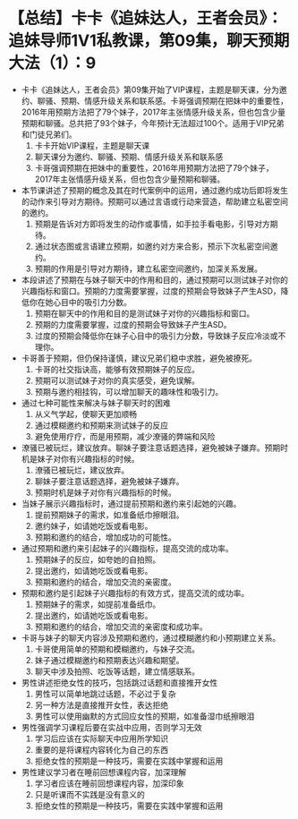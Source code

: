 # 【总结】卡卡《追妹达人，王者会员》：追妹导师1V1私教课，第09集，聊天预期大法（1）：9

-   卡卡《追妹达人，王者会员》第09集开始了VIP课程，主题是聊天课，分为邀约、聊骚、预期、情感升级关系和联系感。卡哥强调预期在把妹中的重要性，2016年用预期方法把了79个妹子，2017年主张情感升级关系，但也包含少量预期和聊骚。总共把了93个妹子，今年预计无法超过100个。适用于VIP兄弟和门徒兄弟们。 
    1.  卡卡开始VIP课程，主题是聊天课
    2.  聊天课分为邀约、聊骚、预期、情感升级关系和联系感
    3.  卡哥强调预期在把妹中的重要性，2016年用预期方法把了79个妹子，2017年主张情感升级关系，但也包含少量预期和聊骚。
-   本节课讲述了预期的概念及其在时代案例中的运用，通过邀约成功后即将发生的动作来引导对方期待。预期可以通过言语或行动来营造，帮助建立私密空间的邀约。
    1.  预期是告诉对方即将发生的动作或事情，如手拉手看电影，引导对方期待。
    2.  通过状态图或言语建立预期，如邀约对方来合影，预示下次私密空间邀约。
    3.  预期的作用是引导对方期待，建立私密空间邀约，加深关系发展。
-   本段讲述了预期在与妹子聊天中的作用和目的，通过预期可以测试妹子对你的兴趣指标和窗口。预期的力度需要掌握，过度的预期会导致妹子产生ASD，降低你在她心目中的吸引力分数。
    1.  预期在聊天中的作用和目的是测试妹子对你的兴趣指标和窗口。
    2.  预期的力度需要掌握，过度的预期会导致妹子产生ASD。
    3.  过度的预期会降低你在妹子心目中的吸引力分数，导致妹子反应冷淡或不理你。
-   卡哥善于预期，但仍保持谨慎，建议兄弟们稳中求胜，避免被撩死。
    1.  卡哥的社交指诀高，能够有效预期妹子的反应。
    2.  预期可以测试妹子对你的真实感受，避免误解。
    3.  预期与邀约相挂钩，可以增加聊天的趣味性和吸引力。
-   通过七种可能性来解决与妹子聊天时的困难
    1.  从义气学起，使聊天更加顺畅
    2.  通过模糊邀约和预期来测试妹子的反应
    3.  避免使用疗疗，而是用预期，减少潦骚的弊端和风险
-   潦骚已被玩烂，建议放弃。聊妹子要注意话题选择，避免被妹子嫌弃。预期时机是妹子对你有兴趣指标的时候。
    1.  潦骚已被玩烂，建议放弃。
    2.  聊妹子要注意话题选择，避免被妹子嫌弃。
    3.  预期时机是妹子对你有兴趣指标的时候。
-   当妹子展示兴趣指标时，通过提前预期和邀约来引起她的兴趣。
    1.  提前预期妹子的需求，如准备纸巾擦眼泪。
    2.  邀约妹子，如请她吃饭或看电影。
    3.  预期和邀约的结合，增加成功的可能性。
-   通过预期和邀约来引起妹子的兴趣指标，提高交流的成功率。
    1.  预期妹子的反应，如夸她的自拍照。
    2.  提出邀约，如请她吃饭或看电影。
    3.  预期和邀约的结合，增加交流的亲密度。
-   预期和邀约是引起妹子兴趣指标的有效方式，提高交流的成功率。
    1.  预期妹子的需求，如提前准备纸巾。
    2.  提出邀约，如请她吃饭或看电影。
    3.  预期和邀约的结合，增加交流的亲密度和成功率。
-   卡哥与妹子的聊天内容涉及预期和邀约，通过模糊邀约和小预期建立关系。
    1.  卡哥使用简单的预期和模糊邀约，与妹子交流。
    2.  妹子通过模糊邀约和预期表达兴趣和期望。
    3.  聊天中涉及拍照、吃饭等话题，建立情感联系。
-   男性讲述拒绝女性的技巧，包括跳过话题和直接推开女性
    1.  男性可以简单地跳过话题，不必过于复杂
    2.  另一种方法是直接推开女性，表达拒绝
    3.  男性可以使用幽默的方式回应女性的预期，如准备湿巾纸擦眼泪
-   男性强调学习课程后要在实战中应用，否则学习无效
    1.  学习后应该在实际聊天中应用所学知识
    2.  重要的是将课程内容转化为自己的东西
    3.  拒绝女性的预期是一种技巧，需要在实践中掌握和运用
-   男性建议学习者在睡前回想课程内容，加深理解
    1.  学习者应该在睡前回想课程内容，加深印象
    2.  只是听课而不实践是没有意义的
    3.  拒绝女性的预期是一种技巧，需要在实践中掌握和运用